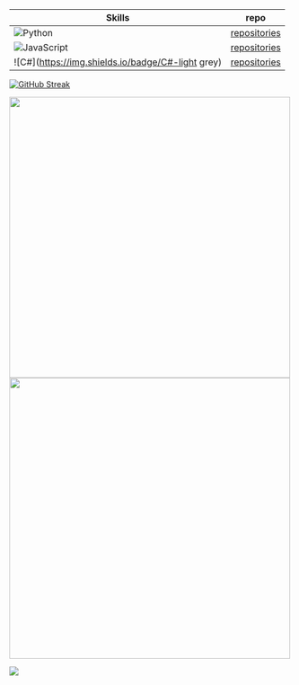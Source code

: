 

| Skills | repo |
|--------|------|
![Python](https://img.shields.io/badge/Python-blue)|[repositories](https://github.com/Roburt96/SoftUni---Python-Progress)|
![JavaScript](https://img.shields.io/badge/JavaScript-yellow)|[repositories](https://github.com/Roburt96/SoftUni---JavaScipt)|
![C#](https://img.shields.io/badge/C#-light grey)|[repositories](https://github.com/Roburt96/CSharp)|

[![GitHub Streak](https://streak-stats.demolab.com?user=Roburt96&theme=dark&hide_border=true&date_format=M%20j%5B%2C%20Y%5D)](https://git.io/streak-stats)

<img width="500" src="https://github-readme-stats-git-master-mitkovtori.vercel.app/api?username=Roburt96&show_icons=true&theme=dark&include_all_commits=true&hide_border=true">
<img width="500" src="https://github-readme-stats-git-master-mitkovtori.vercel.app/api/top-langs/?username=Roburt96&layout=compact&theme=dark&hide_border=true">



[![](https://visitcount.itsvg.in/api?id=Roburt&label=Profile%20Views&color=4&icon=0&pretty=true)](https://visitcount.itsvg.in)
